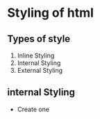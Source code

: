 # Styling of html

## Types of style

1. Inline Styling
2. Internal Styling
3. External Styling

## internal Styling

- Create one <style> tag under the <title> tag

## Types of selector (style by )

1. Style by tag name (Tag Selector)
2. Style by class name (class Selector)
3. Style by id name (id Selector)

## priorities of styling

- universal selector --> tag selector --> class Selector --> id selector --> inline styling
